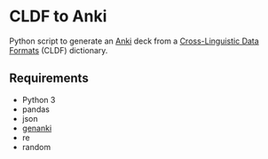 # CLDF to Anki
 Python script to generate an [Anki](https://apps.ankiweb.net/) deck from a [Cross-Linguistic Data Formats](https://github.com/cldf/cldf) (CLDF) dictionary.
 
## Requirements
* Python 3
* pandas
* json
* [genanki](https://github.com/kerrickstaley/genanki)
* re
* random

